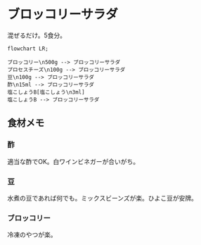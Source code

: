 # ブロッコリーサラダ

混ぜるだけ。5食分。

```mermaid
flowchart LR;

ブロッコリー\n500g --> ブロッコリーサラダ
プロセスチーズ\n100g --> ブロッコリーサラダ
豆\n100g --> ブロッコリーサラダ
酢\n15ml --> ブロッコリーサラダ
塩こしょうB[塩こしょう\n3ml]
塩こしょうB --> ブロッコリーサラダ
```

## 食材メモ

### 酢

適当な酢でOK。白ワインビネガーが合いがち。

### 豆

水煮の豆であれば何でも。ミックスビーンズが楽。ひよこ豆が安牌。

### ブロッコリー

冷凍のやつが楽。

